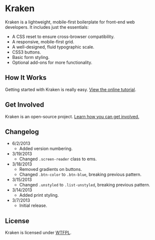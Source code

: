 # Kraken
Kraken is a lightweight, mobile-first boilerplate for front-end web developers. It includes just the essentials:

* A CSS reset to ensure cross-browser compatibility.
* A responsive, mobile-first grid.
* A well-designed, fluid typographic scale.
* CSS3 buttons.
* Basic form styling.
* Optional add-ons for more functionality.

## How It Works
Getting started with Kraken is really easy. [View the online tutorial](http://cferdinandi.github.com/kraken/).

## Get Involved
Kraken is an open-source project. [Learn how you can get involved.](http://cferdinandi.github.io/kraken/get-involved.html)

## Changelog
* 6/2/2013
  * Added version numbering.
* 3/19/2013
  * Changed `.screen-reader` class to ems.
* 3/18/2013
  * Removed gradients on buttons.
  * Changed `.btn-color` to `.btn-blue`, breaking previous pattern.
* 3/15/2013
  * Changed `.unstyled` to `.list-unstyled`, breaking previous pattern.
* 3/14/2013
  * Added print styling.
* 3/7/2013
  * Initial release.

## License
Kraken is licensed under [WTFPL](http://www.wtfpl.net/).
